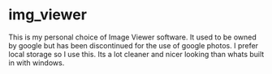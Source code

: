 # img_viewer
This is my personal choice of Image Viewer software. It used to be owned by google but has been discontinued
for the use of google photos. I prefer local storage so I use this. Its a lot cleaner and nicer looking than 
whats built in with windows.
